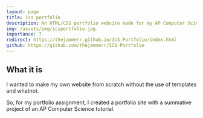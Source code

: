 ```yaml
---
layout: page
title: ics portfolio
description: An HTML/CSS portfolio website made for my AP Computer Science project. This was my introduction to web development. 
img: /assets/img/icsportfolio.jpg
importance: 7
redirect: https://thejammerr.github.io/ICS-Portfolio/index.html
github: https://github.com/thejammerr/ICS-Portfolio
---
```


## What it is 

I wanted to make my own website from scratch without the use of templates and whatnot. 

So, for my portfolio assignment, I created a portfolio site with a summative project of an AP Computer Science tutorial.

